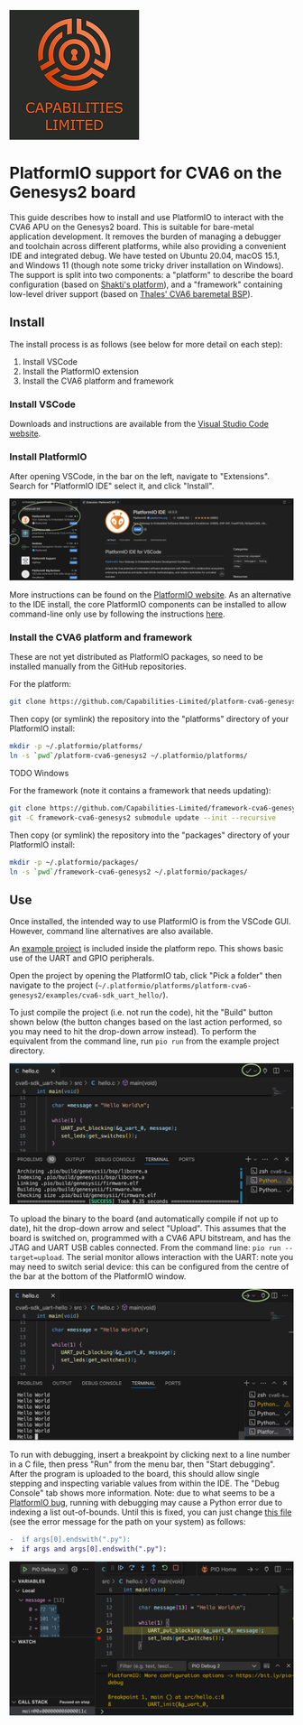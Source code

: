 ![Cap Ltd Logo](./img/CapLtdLogo.png)

# PlatformIO support for CVA6 on the Genesys2 board

This guide describes how to install and use PlatformIO to interact with the CVA6 APU on the Genesys2 board.
This is suitable for bare-metal application development.
It removes the burden of managing a debugger and toolchain across different platforms, while also providing a convenient IDE and integrated debug.
We have tested on Ubuntu 20.04, macOS 15.1, and Windows 11 (though note some tricky driver installation on Windows).
The support is split into two components: a "platform" to describe the board configuration (based on [Shakti's platform](https://github.com/platformio/platform-shakti)), and a "framework" containing low-level driver support (based on [Thales' CVA6 baremetal BSP](https://github.com/ThalesGroup/cva6-baremetal-bsp)).

## Install

The install process is as follows (see below for more detail on each step):
1. Install VSCode
2. Install the PlatformIO extension
3. Install the CVA6 platform and framework

### Install VSCode

Downloads and instructions are available from the [Visual Studio Code website](https://code.visualstudio.com).

### Install PlatformIO

After opening VSCode, in the bar on the left, navigate to "Extensions".
Search for "PlatformIO IDE" select it, and click "Install".

![PlatformIO Install](./img/platformio-install.png)

More instructions can be found on the [PlatformIO website](https://platformio.org/platformio-ide).
As an alternative to the IDE install, the core PlatformIO components can be installed to allow command-line only use by following the instructions [here](https://docs.platformio.org/en/latest/core/installation/methods/).

### Install the CVA6 platform and framework

These are not yet distributed as PlatformIO packages, so need to be installed manually from the GitHub repositories.

For the platform:
```sh
git clone https://github.com/Capabilities-Limited/platform-cva6-genesys2
```
Then copy (or symlink) the repository into the "platforms" directory of your PlatformIO install:
```sh
mkdir -p ~/.platformio/platforms/
ln -s `pwd`/platform-cva6-genesys2 ~/.platformio/platforms/
```
TODO Windows

For the framework (note it contains a framework that needs updating):
```sh
git clone https://github.com/Capabilities-Limited/framework-cva6-genesys2
git -C framework-cva6-genesys2 submodule update --init --recursive
```
Then copy (or symlink) the repository into the "packages" directory of your PlatformIO install:
```sh
mkdir -p ~/.platformio/packages/
ln -s `pwd`/framework-cva6-genesys2 ~/.platformio/packages/
```

## Use

Once installed, the intended way to use PlatformIO is from the VSCode GUI.
However, command line alternatives are also available.

An [example project](https://github.com/Capabilities-Limited/platform-cva6-genesys2/tree/TODO) is included inside the platform repo.
This shows basic use of the UART and GPIO peripherals.

Open the project by opening the PlatformIO tab, click "Pick a folder" then navigate to the project (`~/.platformio/platforms/platform-cva6-genesys2/examples/cva6-sdk_uart_hello/`).

To just compile the project (i.e. not run the code), hit the "Build" button shown below (the button changes based on the last action performed, so you may need to hit the drop-down arrow instead).
To perform the equivalent from the command line, run `pio run` from the example project directory.

![PlatformIO Build](./img/platformio-compile.png)

To upload the binary to the board (and automatically compile if not up to date), hit the drop-down arrow and select "Upload".
This assumes that the board is switched on, programmed with a CVA6 APU bitstream, and has the JTAG and UART USB cables connected.
From the command line: `pio run --target=upload`.
The serial monitor allows interaction with the UART: note you may need to switch serial device: this can be configured from the centre of the bar at the bottom of the PlatformIO window.

![PlatformIO Upload](./img/platformio-upload.png)

To run with debugging, insert a breakpoint by clicking next to a line number in a C file, then press "Run" from the menu bar, then "Start debugging".
After the program is uploaded to the board, this should allow single stepping and inspecting variable values from within the IDE.
The "Debug Console" tab shows more information.
Note: due to what seems to be a [PlatformIO bug](https://github.com/platformio/platformio-core/issues/5047), running with debugging may cause a Python error due to indexing a list out-of-bounds. Until this is fixed, you can just change [this file](https://github.com/platformio/platformio-core/blob/c1afb364e9039fac2838bd000227b0a1871a07a6/platformio/package/commands/exec.py#L57) (see the error message for the path on your system) as follows:
```diff
-  if args[0].endswith(".py"):
+  if args and args[0].endswith(".py"):
```

![PlatformIO Debug](./img/platformio-debug.png)
